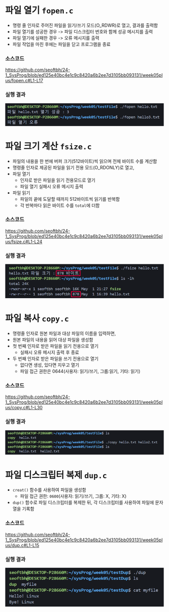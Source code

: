 # 파일 열기 `fopen.c`
- 명령 줄 인자로 주어진 파일을 읽기/쓰기 모드(O_RDWR)로 열고, 결과를 출력함
- 파일 열기를 성공한 경우 -> 파일 디스크립터 번호와 함께 성공 메시지를 출력
- 파일 열기에 실패한 경우 ->  오류 메시지를 출력
- 파일 작업을 마친 후에는 파일을 닫고 프로그램을 종료

### 소스코드
https://github.com/seoftbh/24-1_SysProg/blob/ed125e40bc4e1c9c8420a6b2ee7d3105bb093131/week05plus/fopen.c#L1-L17

### 실행 결과
![fopen demo image](./md/fopen.png)

# 파일 크기 계산 `fsize.c`
- 파일의 내용을 한 번에 버퍼 크기(512바이트)씩 읽으며 전체 바이트 수를 계산함
- 명령줄 인자로 제공된 파일을 읽기 전용 모드(O_RDONLY)로 열고,
- 파일 열기
    - 인자로 받은 파일을 읽기 전용모드로 열기
    - 파일 열기 실패시 오류 메시지 출력
- 파일 읽기
    - 파일의 끝에 도달할 때까지 512바이트씩 읽기를 반복함
    - 각 반복마다 읽은 바이트 수를 `total`에 더함

### 소스코드
https://github.com/seoftbh/24-1_SysProg/blob/ed125e40bc4e1c9c8420a6b2ee7d3105bb093131/week05plus/fsize.c#L1-L24

### 실행 결과
![fsize demo image](./md/fsize.png)

# 파일 복사 `copy.c`
- 명령줄 인자로 원본 파일과 대상 파일의 이름을 입력하면,
- 원본 파일의 내용을 읽어 대상 파일을 생성함
- 첫 번째 인자로 받은 파일을 읽기 전용으로 열기
    - 실패시 오류 메시지 출력 후 종료
- 두 번째 인자로 받은 파일을 쓰기 전용으로 열기
    - 없다면 생성, 있다면 지우고 열기
    - 파일 접근 권한은 0644(사용자: 읽기/쓰기, 그룹:읽기, 기타: 읽기)

### 소스코드
https://github.com/seoftbh/24-1_SysProg/blob/ed125e40bc4e1c9c8420a6b2ee7d3105bb093131/week05plus/copy.c#L1-L30

### 실행 결과
![copy demo image](./md/copy.png)

# 파일 디스크립터 복제 `dup.c`
- `creat()` 함수를 사용하여 파일을 생성함
    - 파일 접근 권한: `0600`(사용자: 읽기/쓰기, 그룹: X, 기타: X)
- `dup()` 함수로 파일 디스크립터를 복제한 뒤, 각 디스크립터를 사용하여 파일에 문자열을 기록함

### 소스코드
https://github.com/seoftbh/24-1_SysProg/blob/ed125e40bc4e1c9c8420a6b2ee7d3105bb093131/week05plus/dup.c#L1-L15

### 실행 결과
![dup demo image](./md/dup.png)
